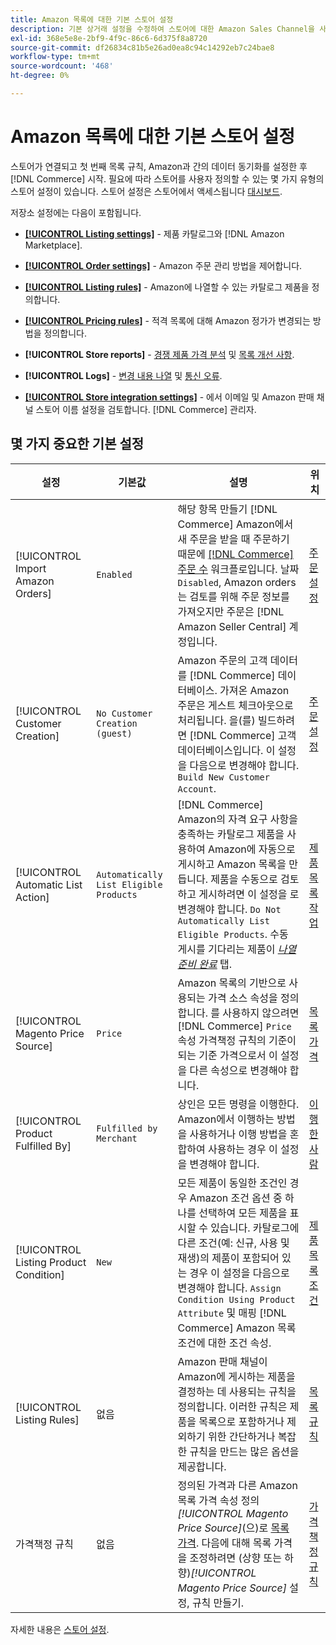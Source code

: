 ```yaml
---
title: Amazon 목록에 대한 기본 스토어 설정
description: 기본 상거래 설정을 수정하여 스토어에 대한 Amazon Sales Channel을 사용자 지정합니다.
exl-id: 368e5e8e-2bf9-4f9c-86c6-6d375f8a8720
source-git-commit: df26834c81b5e26ad0ea8c94c14292eb7c24bae8
workflow-type: tm+mt
source-wordcount: '468'
ht-degree: 0%

---
```


# Amazon 목록에 대한 기본 스토어 설정

스토어가 연결되고 첫 번째 목록 규칙, Amazon과 간의 데이터 동기화를 설정한 후 [!DNL Commerce] 시작. 필요에 따라 스토어를 사용자 정의할 수 있는 몇 가지 유형의 스토어 설정이 있습니다. 스토어 설정은 스토어에서 액세스됩니다 [대시보드](./amazon-store-dashboard.md).

저장소 설정에는 다음이 포함됩니다.

- [**[!UICONTROL Listing settings]**](./listing-settings.md) - 제품 카탈로그와 [!DNL Amazon Marketplace].

- [**[!UICONTROL Order settings]**](./order-settings.md) - Amazon 주문 관리 방법을 제어합니다.

- [**[!UICONTROL Listing rules]**](./listing-rules.md) - Amazon에 나열할 수 있는 카탈로그 제품을 정의합니다.

- [**[!UICONTROL Pricing rules]**](./pricing-products.md) - 적격 목록에 대해 Amazon 정가가 변경되는 방법을 정의합니다.

- **[!UICONTROL Store reports]** - [경쟁 제품 가격 분석](./competitive-price-analysis.md) 및 [목록 개선 사항](./listing-improvements.md).

- **[!UICONTROL Logs]** - [변경 내용 나열](./listing-changes-log.md) 및 [통신 오류](./communication-errors-log.md).

- [**[!UICONTROL Store integration settings]**](./store-integration-settings.md) - 에서 이메일 및 Amazon 판매 채널 스토어 이름 설정을 검토합니다. [!DNL Commerce] 관리자.

## 몇 가지 중요한 기본 설정

| 설정 | 기본값 | 설명 | 위치 |
|--- |--- |--- |--- |
| [!UICONTROL Import Amazon Orders] | `Enabled` | 해당 항목 만들기 [!DNL Commerce] Amazon에서 새 주문을 받을 때 주문하기 때문에 [[!DNL Commerce] 주문 수](https://experienceleague.adobe.com/docs/commerce-admin/stores-sales/order-management/orders/orders.html) 워크플로입니다. 날짜 `Disabled`, Amazon orders는 검토를 위해 주문 정보를 가져오지만 주문은 [!DNL Amazon Seller Central] 계정입니다. | [주문 설정](./order-settings.md) |
| [!UICONTROL Customer Creation] | `No Customer Creation (guest)` | Amazon 주문의 고객 데이터를 [!DNL Commerce] 데이터베이스. 가져온 Amazon 주문은 게스트 체크아웃으로 처리됩니다. 을(를) 빌드하려면 [!DNL Commerce] 고객 데이터베이스입니다. 이 설정을 다음으로 변경해야 합니다. `Build New Customer Account`. | [주문 설정](./order-settings.md) |
| [!UICONTROL Automatic List Action] | `Automatically List Eligible Products` | [!DNL Commerce] Amazon의 자격 요구 사항을 충족하는 카탈로그 제품을 사용하여 Amazon에 자동으로 게시하고 Amazon 목록을 만듭니다. 제품을 수동으로 검토하고 게시하려면 이 설정을 로 변경해야 합니다. `Do Not Automatically List Eligible Products`. 수동 게시를 기다리는 제품이 [_나열 준비 완료_](./ready-to-list.md) 탭. | [제품 목록 작업](./product-listing-actions.md) |
| [!UICONTROL Magento Price Source] | `Price` | Amazon 목록의 기반으로 사용되는 가격 소스 속성을 정의합니다. 를 사용하지 않으려면 [!DNL Commerce] `Price` 속성 가격책정 규칙의 기준이 되는 기준 가격으로서 이 설정을 다른 속성으로 변경해야 합니다. | [목록 가격](./listing-price.md) |
| [!UICONTROL Product Fulfilled By] | `Fulfilled by Merchant` | 상인은 모든 명령을 이행한다. Amazon에서 이행하는 방법을 사용하거나 이행 방법을 혼합하여 사용하는 경우 이 설정을 변경해야 합니다. | [이행한 사람](./listing-price.md) |
| [!UICONTROL Listing Product Condition] | `New` | 모든 제품이 동일한 조건인 경우 Amazon 조건 옵션 중 하나를 선택하여 모든 제품을 표시할 수 있습니다. 카탈로그에 다른 조건(예: 신규, 사용 및 재생)의 제품이 포함되어 있는 경우 이 설정을 다음으로 변경해야 합니다. `Assign Condition Using Product Attribute` 및 매핑 [!DNL Commerce] Amazon 목록 조건에 대한 조건 속성. | [제품 목록 조건](./product-listing-condition.md) |
| [!UICONTROL Listing Rules] | 없음 | Amazon 판매 채널이 Amazon에 게시하는 제품을 결정하는 데 사용되는 규칙을 정의합니다. 이러한 규칙은 제품을 목록으로 포함하거나 제외하기 위한 간단하거나 복잡한 규칙을 만드는 많은 옵션을 제공합니다. | [목록 규칙](./listing-rules.md) |
| 가격책정 규칙 | 없음 | 정의된 가격과 다른 Amazon 목록 가격 속성 정의 _[!UICONTROL Magento Price Source]_(으)로 [목록 가격](./listing-price.md). 다음에 대해 목록 가격을 조정하려면 (상향 또는 하향)_[!UICONTROL Magento Price Source]_ 설정, 규칙 만들기. | [가격책정 규칙](./pricing-products.md) |

자세한 내용은 [스토어 설정](./ob-store-review.md).
